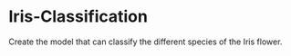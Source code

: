 # Iris-Classification

Create the model that can classify the different species of the Iris flower.

